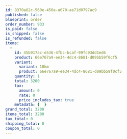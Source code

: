 ```yaml
---
id: 8370a82c-560e-450a-a070-ae71d0797ac9
published: false
blueprint: order
order_number: 933
is_paid: false
is_shipped: false
is_refunded: false
items:
  -
    id: 45b917ac-e536-4fbc-bcaf-99fc93dd1ed6
    product: 66e767a9-ee34-4dc4-8681-d09bb59f0cf5
    variant:
      variant: 10km
      product: 66e767a9-ee34-4dc4-8681-d09bb59f0cf5
    quantity: 1
    total: 3200
    tax:
      amount: 0
      rate: 0
      price_includes_tax: true
    metadata: {  }
grand_total: 3200
items_total: 3200
tax_total: 0
shipping_total: 0
coupon_total: 0
---
```

